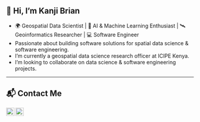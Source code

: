 ## 👋 Hi, I’m Kanji Brian

- 🌍 Geospatial Data Scientist | 🤖 AI & Machine Learning Enthusiast | 🛰️ Geoinformatics Researcher | 💻 Software Engineer
- Passionate about building software solutions for spatial data science & software engineering.
- I’m currently a geospatial data science research officer at ICIPE Kenya.
- I’m looking to collaborate on data science & software engineering projects.
---

## 📬 Contact Me  

[<img align="left" alt="LinkedIn" width="22px" src="https://cdn.jsdelivr.net/gh/devicons/devicon/icons/linkedin/linkedin-original.svg" />](https://www.linkedin.com/in/brian-kanji-161868145)
[<img align="left" alt="Gmail" width="22px" src="https://www.svgrepo.com/show/303161/gmail-icon-logo.svg" />](mailto:kanjibrianm@gmail.com)

<br><br>
--- 

<!---
kanjibrian/kanjibrian is a ✨ special ✨ repository because its `README.md` (this file) appears on your GitHub profile.
You can click the Preview link to view your changes.
--->
